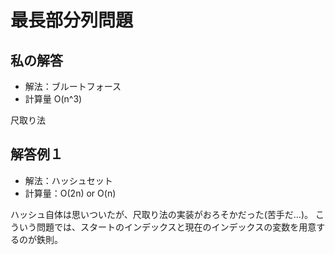 # 最長部分列問題

## 私の解答

- 解法：ブルートフォース
- 計算量 O(n^3)

尺取り法

## 解答例１

- 解法：ハッシュセット
- 計算量：O(2n) or O(n)

ハッシュ自体は思いついたが、尺取り法の実装がおろそかだった(苦手だ…)。
こういう問題では、スタートのインデックスと現在のインデックスの変数を用意するのが鉄則。
